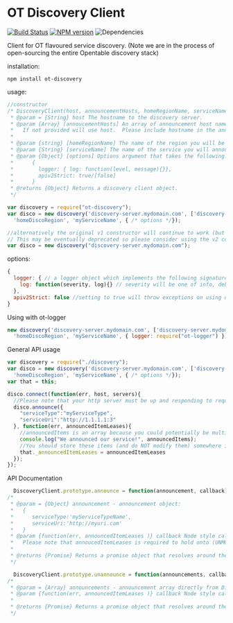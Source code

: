 # OT Discovery Client
[![Build Status](https://travis-ci.org/opentable/ot-discovery-nodejs.png?branch=master)](https://travis-ci.org/opentable/ot-discovery-nodejs) [![NPM version](https://badge.fury.io/js/ot-discovery.png)](http://badge.fury.io/js/ot-discovery) ![Dependencies](https://david-dm.org/opentable/ot-discovery-nodejs.png)

Client for OT flavoured service discovery. (Note we are in the process of open-sourcing the entire Opentable discovery stack)

installation:

```
npm install ot-discovery
```

usage:


``` javascript
//constructor 
/* DiscoveryClient(host, announcementHosts, homeRegionName, serviceName, options) 
 * @param = {String} host The hostname to the discovery server.
 * @param {Array} [annoucementHosts] An array of announcement host names (multiple for announcing in multiple disco regions).
 *   If not provided will use host.  Please include hostname in the announcement hosts.
 *
 * @param {string} [homeRegionName] The name of the region you will be hosted in.
 * @param {String} [serviceName] The name of the service you will announce as.
 * @param {Object} [options] Options argument that takes the following:
 *      {
 *        logger: { log: function(level, message){}},
 *        apiv2Strict: true/[false]
 *      }
 * @returns {Object} Returns a discovery client object.
 */

var discovery = require("ot-discovery");
var disco = new discovery('discovery-server.mydomain.com', ['discovery-server.mydomain.com', 'discovery-server.otherdomain.com'],
  'homeDiscoRegion', 'myServiceName', { /* options */});

//alternatively the original v1 constructor will continue to work (but will not utilize apiv2 features, mostly multi region announce)
// This may be eventually deprecated so please consider using the v2 constructor arguments instead.
var disco = new discovery("discovery-server.mydomain.com");

```

options:

``` javascript
{
  logger: { // a logger object which implements the following signature
    log: function(severity, log){} // severity will be one of info, debug, error
  },
  apiv2Strict: false //setting to true will throw exceptions on using old apiv1 constructor params
}
```

Using with ot-logger

``` javascript
new discovery('discovery-server.mydomain.com', ['discovery-server.mydomain.com', 'discovery-server.otherdomain.com'],
  'homeDiscoRegion', 'myServiceName', { logger: require("ot-logger") });
```

General API usage

``` javascript 
var discovery = require("./discovery");
var disco = new discovery('discovery-server.mydomain.com', ['discovery-server.mydomain.com', 'discovery-server.otherdomain.com'],
  'homeDiscoRegion', 'myServiceName', { /* options */});
var that = this;

disco.connect(function(err, host, servers){
  //Please note that your http server must be up and responding to requests before announcing to a discovery server or you will get a rejected announcement!
  disco.announce({
    "serviceType":"myServiceType",
    "serviceUri":"http://1.1.1.1:3"
  }, function(err, announcedItemLeases){
    //announcedItems is an array because you could potentially be multi-region announcing (thus getting back more than one result)
    console.log("We announced our service!", announcedItems);
    //You should store these items (and do NOT modify them) somewhere if you plan to unannounce the announcements.
    that._announcedItemLeases = announcedItemLeases
  }); 
});

```

API Documentation

``` javascript
  DiscoveryClient.prototype.announce = function(announcement, callback) {}
/* 
 * @param = {Object} announcement - announcement object:
 *   {
 *      serviceType:'myServiceTypeName',
 *      serviceUri:'http://myuri.com'
 *   }
 * @param {function(err, announcedItemLeases )} callback Node style callback for success/error
 *   Please note that annoucedItemLeases is required to hold onto (UNMODIFIED) if you plan to use unannounce.
 *
 * @returns {Promise} Returns a promise object that resolves around the announcements
 */

  DiscoveryClient.prototype.unannounce = function(announcements, callback) {}
/*
 * @param = {Array} announcements - announcement array directly from DiscoveryClient.announce - MUST NOT BE MODIFIED (INCLUDING ORDER!)
 * @param {function(err, announcedItemLeases )} callback Node style callback for success/error
 *
 * @returns {Promise} Returns a promise object that resolves around the unannounce
 */
```
